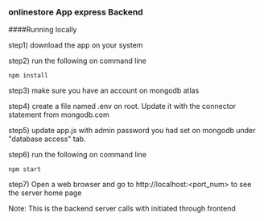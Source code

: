 ### onlinestore App express Backend

####Running locally

step1) download the app on your system

step2) run the following on command line
```
npm install
```

step3) make sure you have an account on mongodb atlas

step4) create a file named .env on root. Update it with the connector statement from mongodb.com

step5) update app.js with admin password you had set on mongodb under "database access" tab. 

step6) run the following on command line
```
npm start
```
step7) Open a web browser and go to http://localhost:<port_num> to see the server home page

Note: This is the backend server calls with initiated through frontend
